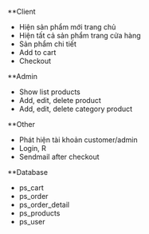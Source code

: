 **Client
- Hiện sản phẩm mới trang chủ
- Hiện tất cả sản phẩm trang cửa hàng
- Sản phẩm chi tiết
- Add to cart
- Checkout

**Admin
- Show list products
- Add, edit, delete product
- Add, edit, delete category product

**Other
- Phát hiện tài khoản customer/admin
- Login, R
- Sendmail after checkout

**Database
- ps_cart
- ps_order
- ps_order_detail
- ps_products
- ps_user